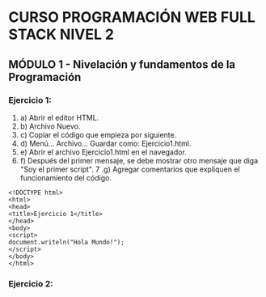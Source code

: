 # CURSO PROGRAMACIÓN WEB FULL STACK NIVEL 2
## MÓDULO 1 - Nivelación y fundamentos de la Programación
### Ejercicio 1:
1. a) Abrir el editor HTML. 
2. b) Archivo Nuevo. 
3. c) Copiar el código que empieza por <!DOCTYPE html> siguiente.
4. d) Menú... Archivo... Guardar como: Ejercicio1.html.
5. e) Abrir el archivo Ejercicio1.html en el navegador.
6. f) Después del primer mensaje, se debe mostrar otro mensaje que diga "Soy el primer script".
7 .g) Agregar comentarios que expliquen el funcionamiento del código.

``` 
<!DOCTYPE html>
<html>
<head>
<title>Ejercicio 1</title>
</head>
<body>
<script>
document.writeln("Hola Mundo!");
</script>
</body>
</html>

``` 

### Ejercicio 2: